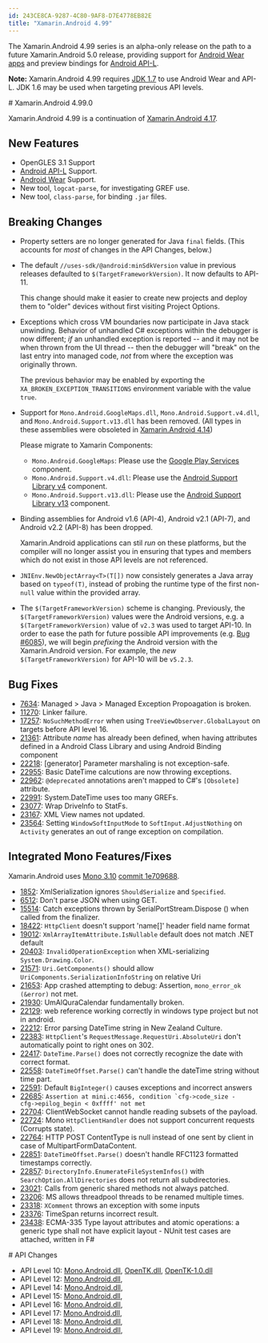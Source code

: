 ```yaml
---
id: 243CE8CA-9287-4C80-9AF8-D7E4778EB82E
title: "Xamarin.Android 4.99"
---
```


The Xamarin.Android 4.99 series is an alpha-only release on the path to a
future Xamarin.Android 5.0 release, providing support for 
[Android Wear apps](https://developer.android.com/design/wear/structure.html)
and preview bindings for
[Android API-L](https://developer.android.com/preview/api-overview.html).

**Note:** Xamarin.Android 4.99 requires
[JDK 1.7](http://www.oracle.com/technetwork/java/javase/downloads/jdk7-downloads-1880260.html)
to use Android Wear and API-L.
JDK 1.6 may be used when targeting previous API levels.

<!--
  JONP: 4.99.0 last updated from commit monodroid/master/598da706b3b2507b218aa28b4b503ce6694cbad0
-->

<a name="0"/>
<a name="Xamarin.Android_4.99.0"/>
# Xamarin.Android 4.99.0

Xamarin.Android 4.99 is a continuation of
[Xamarin.Android 4.17](/releases/android/xamarin.android_4/xamarin.android_4.17/).

## New Features

* OpenGLES 3.1 Support
* [Android API-L](https://developer.android.com/preview/api-overview.html) Support.
* [Android Wear](https://developer.android.com/design/wear/structure.html) Support.
* New tool, `logcat-parse`, for investigating GREF use.
* New tool, `class-parse`, for binding `.jar` files.

## Breaking Changes

* Property setters are no longer generated for Java `final` fields.
    (This accounts for *most* of changes in the API Changes, below.)

* The default `//uses-sdk/@android:minSdkVersion` value in previous releases
    defaulted to `$(TargetFrameworkVersion)`. It now defaults to API-11.

    This change should make it easier to create new projects and deploy them
    to "older" devices without first visiting Project Options.</p></li>

* Exceptions which cross VM boundaries now participate in Java stack unwinding.
    Behavior of unhandled C# exceptions within the debugger is now different;
    *if* an unhandled exception is reported -- and it may not be when thrown
    from the UI thread -- then the debugger will "break" on the last entry
    into managed code, *not* from where the exception was originally thrown.
    
    The previous behavior may be enabled by exporting the
    `XA_BROKEN_EXCEPTION_TRANSITIONS` environment variable with the value
    `true`.

* Support for `Mono.Android.GoogleMaps.dll`, `Mono.Android.Support.v4.dll`,
    and `Mono.Android.Support.v13.dll` has been removed.
    (All types in these assemblies were obsoleted in
    [Xamarin.Android 4.14](/releases/android/xamarin.android_4/xamarin.android_4.14/))
    
    Please migrate to Xamarin Components:

    * `Mono.Android.GoogleMaps`: Please use the
        [Google Play Services](http://components.xamarin.com/view/googleplayservices)
        component.
    * `Mono.Android.Support.v4.dll`: Please use the
        [Android Support Library v4](http://components.xamarin.com/view/xamandroidsupportv4-18)
        component.
    * `Mono.Android.Support.v13.dll`: Please use the
        [Android Support Library v13](http://components.xamarin.com/view/xamandroidsupportv13-18)
        component.

* Binding assemblies for Android v1.6 (API-4), Android v2.1 (API-7), and
    Android v2.2 (API-8) has been dropped.
    
    Xamarin.Android applications can stil *run* on these platforms, but
    the compiler will no longer assist you in ensuring that types and members
    which do not exist in those API levels are not referenced.

* `JNIEnv.NewObjectArray<T>(T[])` now consistely generates a Java array
    based on `typeof(T)`, instead of probing the runtime type of the first
    non-`null` value within the provided array.
    
* The `$(TargetFrameworkVersion)` scheme is changing. Previously, the
    `$(TargetFrameworkVersion)` values were the Android versions, e.g.
    a `$(TargetFrameworkVersion)` value of `v2.3` was used to target API-10.
    In order to ease the path for future possible API improvements
    (e.g. [Bug #6085](https://bugzilla.xamarin.com/show_bug.cgi?id=6085)),
    we will begin *prefixing* the Android version with the Xamarin.Android
    version. For example, the *new* `$(TargetFrameworkVersion)` for API-10
    will be `v5.2.3`.

## Bug Fixes

* [7634](https://bugzilla.xamarin.com/show_bug.cgi?id=7634):
    Managed > Java > Managed Exception Propoagation is broken.
* [11270](https://bugzilla.xamarin.com/show_bug.cgi?id=11270):
    Linker failure.
* [17257](https://bugzilla.xamarin.com/show_bug.cgi?id=17257):
    `NoSuchMethodError` when using `TreeViewObserver.GlobalLayout` on targets
    before API level 16.
* [21361](https://bugzilla.xamarin.com/show_bug.cgi?id=21361):
    Attribute *name* has already been defined, when having attributes defined
    in a Android Class Library and using Android Binding component
* [22218](https://bugzilla.xamarin.com/show_bug.cgi?id=22218):
    [generator] Parameter marshaling is not exception-safe.
* [22955](https://bugzilla.xamarin.com/show_bug.cgi?id=22955):
    Basic DateTime calcutions are now throwing exceptions.
* [22962](https://bugzilla.xamarin.com/show_bug.cgi?id=22962):
    `@deprecated` annotations aren't mapped to C#'s `[Obsolete]` attribute.
* [22991](https://bugzilla.xamarin.com/show_bug.cgi?id=22991):
    System.DateTime uses too many GREFs.
* [23077](https://bugzilla.xamarin.com/show_bug.cgi?id=23077):
    Wrap DriveInfo to StatFs.
* [23167](https://bugzilla.xamarin.com/show_bug.cgi?id=23167):
    XML View names not updated.
* [23564](https://bugzilla.xamarin.com/show_bug.cgi?id=23564):
    Setting `WindowSoftInputMode` to `SoftInput.AdjustNothing` on `Activity`
    generates an out of range exception on compilation.

## Integrated Mono Features/Fixes

Xamarin.Android uses [Mono 3.10](http://www.mono-project.com/Release_Notes_Mono_3.10)
[commit 1e709688](https://github.com/mono/mono/commit/1e709688bb2dd61aa6a040456d689742bf755ed8).

* [1852](https://bugzilla.xamarin.com/show_bug.cgi?id=1852):
    XmlSerialization ignores `ShouldSerialize` and `Specified`.
* [6512](https://bugzilla.xamarin.com/show_bug.cgi?id=6512):
    Don't parse JSON when using GET.
* [15514](https://bugzilla.xamarin.com/show_bug.cgi?id=15514):
    Catch exceptions thrown by SerialPortStream.Dispose () when
    called from the finalizer.
* [18422](https://bugzilla.xamarin.com/show_bug.cgi?id=18422):
    `HttpClient` doesn't support 'name[]' header field name format
* [19012](https://bugzilla.xamarin.com/show_bug.cgi?id=19012):
    `XmlArrayItemAttribute.IsNullable` default does not match .NET default
* [20403](https://bugzilla.xamarin.com/show_bug.cgi?id=20403):
    `InvalidOperationException` when XML-serializing `System.Drawing.Color`.
* [21571](https://bugzilla.xamarin.com/show_bug.cgi?id=21571):
    `Uri.GetComponents()` should allow `UriComponents.SerializationInfoString`
    on relative Uri
* [21653](https://bugzilla.xamarin.com/show_bug.cgi?id=21653):
    App crashed attempting to debug: Assertion, `mono_error_ok (&error)` not met.
* [21930](https://bugzilla.xamarin.com/show_bug.cgi?id=21930):
    UmAlQuraCalendar fundamentally broken.
* [22129](https://bugzilla.xamarin.com/show_bug.cgi?id=22129):
    web reference working correctly in windows type project but not in android.
* [22212](https://bugzilla.xamarin.com/show_bug.cgi?id=22212):
    Error parsing DateTime string in New Zealand Culture.
* [22383](https://bugzilla.xamarin.com/show_bug.cgi?id=22383):
    `HttpClient`'s `RequestMessage.RequestUri.AbsoluteUri` don't automatically
    point to right ones on 302.
* [22417](https://bugzilla.xamarin.com/show_bug.cgi?id=22417):
    `DateTime.Parse()` does not correctly recognize the date with correct format.
* [22558](https://bugzilla.xamarin.com/show_bug.cgi?id=22558):
    `DateTimeOffset.Parse()` can't handle the dateTime string without time part.
* [22591](https://bugzilla.xamarin.com/show_bug.cgi?id=22591):
    Default `BigInteger()` causes exceptions and incorrect answers
* [22685](https://bugzilla.xamarin.com/show_bug.cgi?id=22685):
    <code>Assertion at mini.c:4656, condition `cfg->code_size - 
    cfg->epilog_begin < 0xffff' not met</code>
* [22704](https://bugzilla.xamarin.com/show_bug.cgi?id=22704):
    ClientWebSocket cannot handle reading subsets of the payload.
* [22724](https://bugzilla.xamarin.com/show_bug.cgi?id=22724):
    Mono `HttpClientHandler` does not support concurrent requests (Corrupts state).
* [22764](https://bugzilla.xamarin.com/show_bug.cgi?id=22764):
    HTTP POST ContentType is null instead of one sent by client in case of
    MultipartFormDataContent.
* [22851](https://bugzilla.xamarin.com/show_bug.cgi?id=22851):
    `DateTimeOffset.Parse()` doesn't handle RFC1123 formatted timestamps correctly.
* [22857](https://bugzilla.xamarin.com/show_bug.cgi?id=22857):
    `DirectoryInfo.EnumerateFileSystemInfos()` with
    `SearchOption.AllDirectories` does not return all subdirectories.
* [23021](https://bugzilla.xamarin.com/show_bug.cgi?id=23021):
    Calls from generic shared methods not always patched.
* [23206](https://bugzilla.xamarin.com/show_bug.cgi?id=23206):
    MS allows threadpool threads to be renamed multiple times.
* [23318](https://bugzilla.xamarin.com/show_bug.cgi?id=23318):
    `XComment` throws an exception with some inputs
* [23376](https://bugzilla.xamarin.com/show_bug.cgi?id=23376):
    TimeSpan returns incorrect result.
* [23438](https://bugzilla.xamarin.com/show_bug.cgi?id=23438):
    ECMA-335 Type layout attributes and atomic operations: a generic type shall
    not have explicit layout - NUnit test cases are attached, written in F#

<a name="API_Changes" />
# API Changes

* API Level 10:
    [Mono.Android.dll](xamarin.android_4.99/level_10_diff/mono.android.dll),
    [OpenTK.dll](xamarin.android_4.99/level_10_diff/opentk.dll),
    [OpenTK-1.0.dll](xamarin.android_4.99/level_10_diff/opentk-1.0.dll)
* API Level 12:
    [Mono.Android.dll](xamarin.android_4.99/level_12_diff/mono.android.dll),
* API Level 14:
    [Mono.Android.dll](xamarin.android_4.99/level_14_diff/mono.android.dll),
* API Level 15:
    [Mono.Android.dll](xamarin.android_4.99/level_15_diff/mono.android.dll),
* API Level 16:
    [Mono.Android.dll](xamarin.android_4.99/level_16_diff/mono.android.dll),
* API Level 17:
    [Mono.Android.dll](xamarin.android_4.99/level_17_diff/mono.android.dll),
* API Level 18:
    [Mono.Android.dll](xamarin.android_4.99/level_18_diff/mono.android.dll),
* API Level 19:
    [Mono.Android.dll](xamarin.android_4.99/level_19_diff/mono.android.dll),

